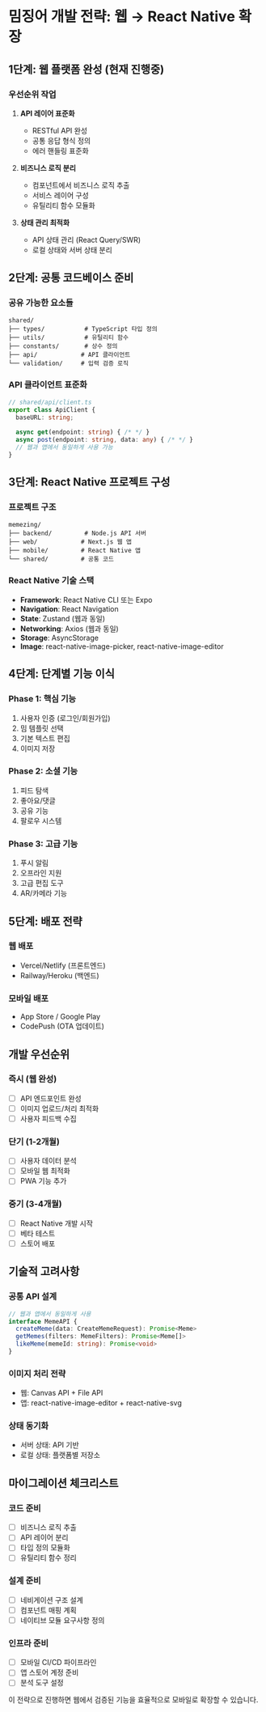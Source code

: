 # 밈징어 개발 전략: 웹 → React Native 확장

## 1단계: 웹 플랫폼 완성 (현재 진행중)

### 우선순위 작업
1. **API 레이어 표준화**
   - RESTful API 완성
   - 공통 응답 형식 정의
   - 에러 핸들링 표준화

2. **비즈니스 로직 분리**
   - 컴포넌트에서 비즈니스 로직 추출
   - 서비스 레이어 구성
   - 유틸리티 함수 모듈화

3. **상태 관리 최적화**
   - API 상태 관리 (React Query/SWR)
   - 로컬 상태와 서버 상태 분리

## 2단계: 공통 코드베이스 준비

### 공유 가능한 요소들
```
shared/
├── types/           # TypeScript 타입 정의
├── utils/           # 유틸리티 함수
├── constants/       # 상수 정의
├── api/            # API 클라이언트
└── validation/     # 입력 검증 로직
```

### API 클라이언트 표준화
```typescript
// shared/api/client.ts
export class ApiClient {
  baseURL: string;
  
  async get(endpoint: string) { /* */ }
  async post(endpoint: string, data: any) { /* */ }
  // 웹과 앱에서 동일하게 사용 가능
}
```

## 3단계: React Native 프로젝트 구성

### 프로젝트 구조
```
memezing/
├── backend/         # Node.js API 서버
├── web/            # Next.js 웹 앱
├── mobile/         # React Native 앱
└── shared/         # 공통 코드
```

### React Native 기술 스택
- **Framework**: React Native CLI 또는 Expo
- **Navigation**: React Navigation
- **State**: Zustand (웹과 동일)
- **Networking**: Axios (웹과 동일)
- **Storage**: AsyncStorage
- **Image**: react-native-image-picker, react-native-image-editor

## 4단계: 단계별 기능 이식

### Phase 1: 핵심 기능
1. 사용자 인증 (로그인/회원가입)
2. 밈 템플릿 선택
3. 기본 텍스트 편집
4. 이미지 저장

### Phase 2: 소셜 기능
1. 피드 탐색
2. 좋아요/댓글
3. 공유 기능
4. 팔로우 시스템

### Phase 3: 고급 기능
1. 푸시 알림
2. 오프라인 지원
3. 고급 편집 도구
4. AR/카메라 기능

## 5단계: 배포 전략

### 웹 배포
- Vercel/Netlify (프론트엔드)
- Railway/Heroku (백엔드)

### 모바일 배포
- App Store / Google Play
- CodePush (OTA 업데이트)

## 개발 우선순위

### 즉시 (웹 완성)
- [ ] API 엔드포인트 완성
- [ ] 이미지 업로드/처리 최적화
- [ ] 사용자 피드백 수집

### 단기 (1-2개월)
- [ ] 사용자 데이터 분석
- [ ] 모바일 웹 최적화
- [ ] PWA 기능 추가

### 중기 (3-4개월)
- [ ] React Native 개발 시작
- [ ] 베타 테스트
- [ ] 스토어 배포

## 기술적 고려사항

### 공통 API 설계
```typescript
// 웹과 앱에서 동일하게 사용
interface MemeAPI {
  createMeme(data: CreateMemeRequest): Promise<Meme>
  getMemes(filters: MemeFilters): Promise<Meme[]>
  likeMeme(memeId: string): Promise<void>
}
```

### 이미지 처리 전략
- 웹: Canvas API + File API
- 앱: react-native-image-editor + react-native-svg

### 상태 동기화
- 서버 상태: API 기반
- 로컬 상태: 플랫폼별 저장소

## 마이그레이션 체크리스트

### 코드 준비
- [ ] 비즈니스 로직 추출
- [ ] API 레이어 분리
- [ ] 타입 정의 모듈화
- [ ] 유틸리티 함수 정리

### 설계 준비
- [ ] 네비게이션 구조 설계
- [ ] 컴포넌트 매핑 계획
- [ ] 네이티브 모듈 요구사항 정의

### 인프라 준비
- [ ] 모바일 CI/CD 파이프라인
- [ ] 앱 스토어 계정 준비
- [ ] 분석 도구 설정

이 전략으로 진행하면 웹에서 검증된 기능을 효율적으로 모바일로 확장할 수 있습니다.